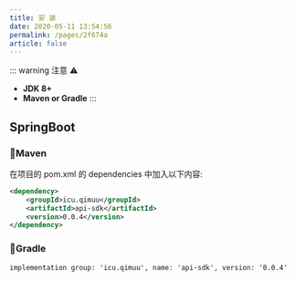 ```yaml
---
title: 安 装
date: 2020-05-11 13:54:56
permalink: /pages/2f674a
article: false
---
```


::: warning 注意 ⚠️

- **JDK 8+**
- **Maven or Gradle**
  :::

## SpringBoot

### 🍊Maven

在项目的 pom.xml 的 dependencies 中加入以下内容:

```xml
<dependency>
    <groupId>icu.qimuu</groupId>
    <artifactId>api-sdk</artifactId>
    <version>0.0.4</version>
</dependency>
```

### 🍐Gradle

```
implementation group: 'icu.qimuu', name: 'api-sdk', version: '0.0.4'
```
